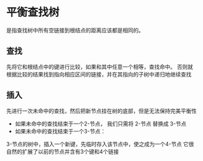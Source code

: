 # 平衡查找树
是指查找树中所有空链接到根结点的距离应该都是相同的。

## 查找
先将它和根结点中的键进行比较，如果和其中任意一个相等，查找命中。
否则就根据比较的结果找到指向相应区间的链接，并在其指向的子树中递归地继续查找

## 插入
先进行一次未命中的查找，然后把新节点挂在树的底部，但是无法保持完美平衡性
- 如果未命中的查找结束于一个2-节点， 我们只需将 2-节点 替换成 3-节点
- 如果未命中的查找结束于一个3-节点：

3-节点的树中，插入一个新键，先临时存入该节点中，使之成为一个4-节点
它很自然的扩展了以前的节点并含有3个键和4个链接

